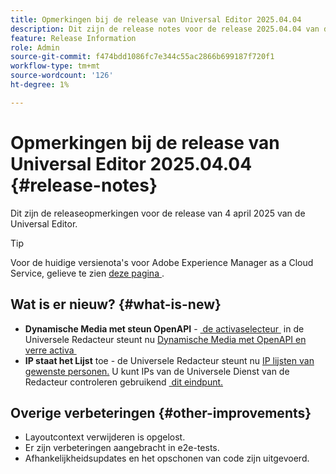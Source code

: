 ```yaml
---
title: Opmerkingen bij de release van Universal Editor 2025.04.04
description: Dit zijn de release notes voor de release 2025.04.04 van de Universal Editor.
feature: Release Information
role: Admin
source-git-commit: f474bdd1086fc7e344c55ac2866b699187f720f1
workflow-type: tm+mt
source-wordcount: '126'
ht-degree: 1%

---
```



# Opmerkingen bij de release van Universal Editor 2025.04.04 {#release-notes}

Dit zijn de releaseopmerkingen voor de release van 4 april 2025 van de Universal Editor.

>[!TIP]
>
>Voor de huidige versienota&#39;s voor Adobe Experience Manager as a Cloud Service, gelieve te zien [&#x200B; deze pagina &#x200B;](/help/release-notes/release-notes-cloud/release-notes-current.md).

## Wat is er nieuw? {#what-is-new}

* **Dynamische Media met steun OpenAPI** - [&#x200B; de activaselecteur &#x200B;](/help/assets/overview-asset-selector.md#repository-switcher) in de Universele Redacteur steunt nu [&#x200B; Dynamische Media met OpenAPI en verre activa &#x200B;](/help/assets/integrate-remote-approved-assets-with-sites.md)
* **IP staat het Lijst** toe - de Universele Redacteur steunt nu [&#x200B; IP lijsten van gewenste personen.](/help/implementing/cloud-manager/ip-allow-lists/introduction.md#universal-editor) U kunt IPs van de Universele Dienst van de Redacteur controleren gebruikend [&#x200B; dit eindpunt.](http://universal-editor-service.adobe.io/ip-ranges)

## Overige verbeteringen {#other-improvements}

* Layoutcontext verwijderen is opgelost.
* Er zijn verbeteringen aangebracht in e2e-tests.
* Afhankelijkheidsupdates en het opschonen van code zijn uitgevoerd.
